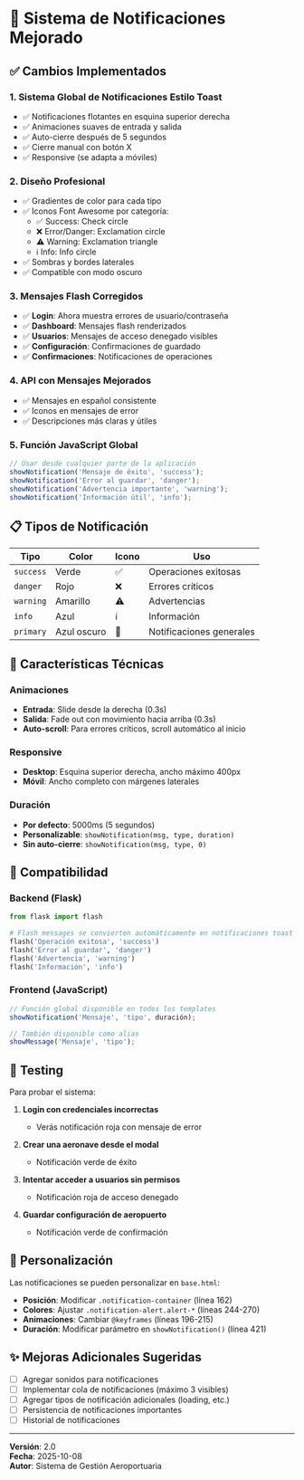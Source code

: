 # 🎨 Sistema de Notificaciones Mejorado

## ✅ Cambios Implementados

### 1. **Sistema Global de Notificaciones Estilo Toast**
- ✅ Notificaciones flotantes en esquina superior derecha
- ✅ Animaciones suaves de entrada y salida
- ✅ Auto-cierre después de 5 segundos
- ✅ Cierre manual con botón X
- ✅ Responsive (se adapta a móviles)

### 2. **Diseño Profesional**
- ✅ Gradientes de color para cada tipo
- ✅ Iconos Font Awesome por categoría:
  - ✅ Success: Check circle
  - ❌ Error/Danger: Exclamation circle
  - ⚠️ Warning: Exclamation triangle
  - ℹ️ Info: Info circle
- ✅ Sombras y bordes laterales
- ✅ Compatible con modo oscuro

### 3. **Mensajes Flash Corregidos**
- ✅ **Login**: Ahora muestra errores de usuario/contraseña
- ✅ **Dashboard**: Mensajes flash renderizados
- ✅ **Usuarios**: Mensajes de acceso denegado visibles
- ✅ **Configuración**: Confirmaciones de guardado
- ✅ **Confirmaciones**: Notificaciones de operaciones

### 4. **API con Mensajes Mejorados**
- ✅ Mensajes en español consistente
- ✅ Iconos en mensajes de error
- ✅ Descripciones más claras y útiles

### 5. **Función JavaScript Global**
```javascript
// Usar desde cualquier parte de la aplicación
showNotification('Mensaje de éxito', 'success');
showNotification('Error al guardar', 'danger');
showNotification('Advertencia importante', 'warning');
showNotification('Información útil', 'info');
```

## 📋 Tipos de Notificación

| Tipo | Color | Icono | Uso |
|------|-------|-------|-----|
| `success` | Verde | ✅ | Operaciones exitosas |
| `danger` | Rojo | ❌ | Errores críticos |
| `warning` | Amarillo | ⚠️ | Advertencias |
| `info` | Azul | ℹ️ | Información |
| `primary` | Azul oscuro | 🔔 | Notificaciones generales |

## 🎯 Características Técnicas

### Animaciones
- **Entrada**: Slide desde la derecha (0.3s)
- **Salida**: Fade out con movimiento hacia arriba (0.3s)
- **Auto-scroll**: Para errores críticos, scroll automático al inicio

### Responsive
- **Desktop**: Esquina superior derecha, ancho máximo 400px
- **Móvil**: Ancho completo con márgenes laterales

### Duración
- **Por defecto**: 5000ms (5 segundos)
- **Personalizable**: `showNotification(msg, type, duration)`
- **Sin auto-cierre**: `showNotification(msg, type, 0)`

## 🔧 Compatibilidad

### Backend (Flask)
```python
from flask import flash

# Flash messages se convierten automáticamente en notificaciones toast
flash('Operación exitosa', 'success')
flash('Error al guardar', 'danger')
flash('Advertencia', 'warning')
flash('Información', 'info')
```

### Frontend (JavaScript)
```javascript
// Función global disponible en todos los templates
showNotification('Mensaje', 'tipo', duración);

// También disponible como alias
showMessage('Mensaje', 'tipo');
```

## 📱 Testing

Para probar el sistema:

1. **Login con credenciales incorrectas**
   - Verás notificación roja con mensaje de error
   
2. **Crear una aeronave desde el modal**
   - Notificación verde de éxito
   
3. **Intentar acceder a usuarios sin permisos**
   - Notificación roja de acceso denegado
   
4. **Guardar configuración de aeropuerto**
   - Notificación verde de confirmación

## 🎨 Personalización

Las notificaciones se pueden personalizar en `base.html`:

- **Posición**: Modificar `.notification-container` (línea 162)
- **Colores**: Ajustar `.notification-alert.alert-*` (líneas 244-270)
- **Animaciones**: Cambiar `@keyframes` (líneas 196-215)
- **Duración**: Modificar parámetro en `showNotification()` (línea 421)

## ✨ Mejoras Adicionales Sugeridas

- [ ] Agregar sonidos para notificaciones
- [ ] Implementar cola de notificaciones (máximo 3 visibles)
- [ ] Agregar tipos de notificación adicionales (loading, etc.)
- [ ] Persistencia de notificaciones importantes
- [ ] Historial de notificaciones

---

**Versión**: 2.0  
**Fecha**: 2025-10-08  
**Autor**: Sistema de Gestión Aeroportuaria
